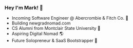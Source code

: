 ### Hey I'm Mark! 👋
- Incoming Software Engineer @ Abercrombie & Fitch Co. 💼
- Building newgradnomad.com
- CS Alumni from Montclair State University 🦅
- Aspiring Digital Nomad 🌎
- Future Solopreneur & SaaS Bootstrapper 🤑
